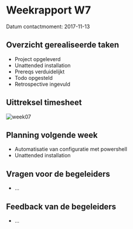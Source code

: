 # Weekrapport W7

Datum contactmoment: 2017-11-13

## Overzicht gerealiseerde taken
- Project opgeleverd
- Unattended installation
- Prereqs verduidelijkt
- Todo opgesteld
- Retrospective ingevuld

## Uittreksel timesheet
![week07](https://github.com/HoGentTIN/p3ops-log-HStephan95-2/blob/master/ImagesWeekRapport/week07.png)

## Planning volgende week
- Automatisatie van configuratie met powershell
- Unattended installation

## Vragen voor de begeleiders
- ...

## Feedback van de begeleiders
- ...
